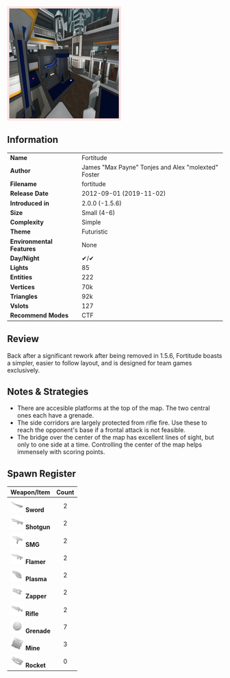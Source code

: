 <img style='border:5px solid #ffe0e0e0' src="../images/maps/fortitude/fortitude.png" width="256px" />

## Information

|                            |                                                      |
|----------------------------|------------------------------------------------------|
| **Name**                   | Fortitude                                            |
| **Author**                 | James "Max Payne" Tonjes and Alex "molexted" Foster  |
| **Filename**               | fortitude                                            |
| **Release Date**           | 2012-09-01 (2019-11-02)                              |
| **Introduced in**          | 2.0.0 (-1.5.6)                                       |
| **Size**                   | Small (4-6)                                          |
| **Complexity**             | Simple                                               |
| **Theme**                  | Futuristic                                           |
| **Environmental Features** | None                                                 |
| **Day/Night**              | ✔/✔                                                  |
| **Lights**                 | 85                                                   |
| **Entities**               | 222                                                  |
| **Vertices**               | 70k                                                  |
| **Triangles**              | 92k                                                  |
| **Vslots**                 | 127                                                  |
| **Recommend Modes**        | CTF                                                  |

## Review

Back after a significant rework after being removed in 1.5.6, Fortitude boasts a simpler, easier to follow layout, and is designed for team games exclusively.

## Notes & Strategies
- There are accesible platforms at the top of the map. The two central ones each have a grenade.
- The side corridors are largely protected from rifle fire. Use these to reach the opponent's base if a frontal attack is not feasible.
- The bridge over the center of the map has excellent lines of sight, but only to one side at a time. Controlling the center of the map helps immensely with scoring points.

## Spawn Register

| Weapon/Item                                                         | Count |
|---------------------------------------------------------------------|:-----:|
| <img src="../images/weapons/sword.png" width="32px"/> **Sword**     |   2   |
| <img src="../images/weapons/shotgun.png" width="32px"/> **Shotgun** |   2   |
| <img src="../images/weapons/smg.png" width="32px"/> **SMG**         |   2   |
| <img src="../images/weapons/flamer.png" width="32px"/> **Flamer**   |   2   |
| <img src="../images/weapons/plasma.png" width="32px"/> **Plasma**   |   2   |
| <img src="../images/weapons/zapper.png" width="32px"/> **Zapper**   |   2   |
| <img src="../images/weapons/rifle.png" width="32px"/> **Rifle**     |   2   |
| <img src="../images/weapons/grenade.png" width="32px"/> **Grenade** |   7   |
| <img src="../images/weapons/mine.png" width="32px"/> **Mine**       |   3   |
| <img src="../images/weapons/rocket.png" width="32px"/> **Rocket**   |   0   |
